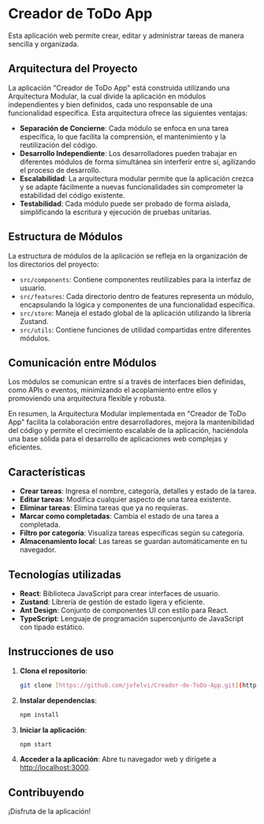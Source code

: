 # Creador de ToDo App

Esta aplicación web permite crear, editar y administrar tareas de manera sencilla y organizada.

## Arquitectura del Proyecto

La aplicación "Creador de ToDo App" está construida utilizando una Arquitectura Modular, la cual divide la aplicación en módulos independientes y bien definidos, cada uno responsable de una funcionalidad específica. Esta arquitectura ofrece las siguientes ventajas:

- **Separación de Concierne**: Cada módulo se enfoca en una tarea específica, lo que facilita la comprensión, el mantenimiento y la reutilización del código.
- **Desarrollo Independiente**: Los desarrolladores pueden trabajar en diferentes módulos de forma simultánea sin interferir entre sí, agilizando el proceso de desarrollo.
- **Escalabilidad**: La arquitectura modular permite que la aplicación crezca y se adapte fácilmente a nuevas funcionalidades sin comprometer la estabilidad del código existente.
- **Testabilidad**: Cada módulo puede ser probado de forma aislada, simplificando la escritura y ejecución de pruebas unitarias.

## Estructura de Módulos

La estructura de módulos de la aplicación se refleja en la organización de los directorios del proyecto:

- `src/components`: Contiene componentes reutilizables para la interfaz de usuario.
- `src/features`: Cada directorio dentro de features representa un módulo, encapsulando la lógica y componentes de una funcionalidad específica.
- `src/store`: Maneja el estado global de la aplicación utilizando la librería Zustand.
- `src/utils`: Contiene funciones de utilidad compartidas entre diferentes módulos.

## Comunicación entre Módulos

Los módulos se comunican entre sí a través de interfaces bien definidas, como APIs o eventos, minimizando el acoplamiento entre ellos y promoviendo una arquitectura flexible y robusta.

En resumen, la Arquitectura Modular implementada en "Creador de ToDo App" facilita la colaboración entre desarrolladores, mejora la mantenibilidad del código y permite el crecimiento escalable de la aplicación, haciéndola una base sólida para el desarrollo de aplicaciones web complejas y eficientes.

## Características

- **Crear tareas**: Ingresa el nombre, categoría, detalles y estado de la tarea.
- **Editar tareas**: Modifica cualquier aspecto de una tarea existente.
- **Eliminar tareas**: Elimina tareas que ya no requieras.
- **Marcar como completadas**: Cambia el estado de una tarea a completada.
- **Filtro por categoría**: Visualiza tareas específicas según su categoría.
- **Almacenamiento local**: Las tareas se guardan automáticamente en tu navegador.

## Tecnologías utilizadas

- **React**: Biblioteca JavaScript para crear interfaces de usuario.
- **Zustand**: Librería de gestión de estado ligera y eficiente.
- **Ant Design**: Conjunto de componentes UI con estilo para React.
- **TypeScript**: Lenguaje de programación superconjunto de JavaScript con tipado estático.

## Instrucciones de uso

1. **Clona el repositorio**:
    ```bash
    git clone [https://github.com/jofelvi/Creador-de-ToDo-App.git](https://github.com/jofelvi/TodoApp.git)
    ```

2. **Instalar dependencias**:
    ```bash
    npm install
    ```

3. **Iniciar la aplicación**:
    ```bash
    npm start
    ```

4. **Acceder a la aplicación**:
    Abre tu navegador web y dirígete a [http://localhost:3000](http://localhost:3000).

## Contribuyendo

¡Disfruta de la aplicación!
